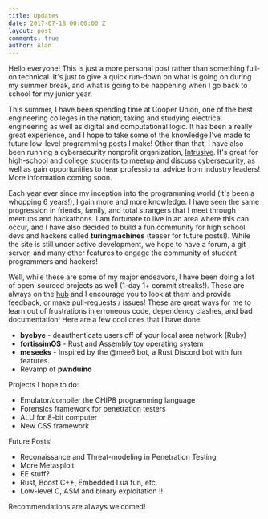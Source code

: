```yaml
---
title: Updates
date: 2017-07-18 00:00:00 Z
layout: post
comments: true
author: Alan
---
```


Hello everyone! This is just a more personal post rather than something full-on
technical. It's just to give a quick run-down on what is going on during my summer
break, and what is going to be happening when I go back to school for my junior year.

This summer, I have been spending time at Cooper Union, one of the best engineering
colleges in the nation, taking and studying electrical engineering as well as digital
and computational logic. It has been a really great experience, and I hope to take some
of the knowledge I've made to future low-level programming posts I make! Other than that, I have also been running a cybersecurity nonprofit organization, [Intrusive](https://intrusive.tech). It's great for high-school and college students to meetup and discuss cybersecurity, as well as gain opportunities to hear professional advice from industry leaders! More information coming soon.

Each year ever since my inception into the programming world (it's been a whopping 6 years!), I gain more and more knowledge. I have seen the same progression in friends, family, and total strangers that I meet through meetups and hackathons. I am fortunate to live in an area where this can occur, and I have also decided to build a fun community for high school devs and hackers called __turingmachines__ (teaser for future posts!). While the site is still under active development, we hope to have a forum, a git server, and many other features to engage the community of student programmers and hackers!

Well, while these are some of my major endeavors, I have been doing a lot of open-sourced projects as well (1-day 1+ commit streaks!). These are always on the [hub](https://github.com/ex0dus-0x) and I encourage you to look at them and provide feedback, or make pull-requests / issues! These are great ways for me to learn out of frustrations in erroneous code, dependency clashes, and bad documentation! Here are a few cool ones that I have done.

* __byebye__ - deauthenticate users off of your local area network (Ruby)
* __fortissimOS__ - Rust and Assembly toy operating system
* __meseeks__ - Inspired by the @mee6 bot, a Rust Discord bot with fun features.
* Revamp of __pwnduino__

Projects I hope to do:

* Emulator/compiler the CHIP8 programming language
* Forensics framework for penetration testers
* ALU for 8-bit computer
* New CSS framework

Future Posts!

* Reconaissance and Threat-modeling in Penetration Testing
* More Metasploit
* EE stuff?
* Rust, Boost C++, Embedded Lua fun, etc.
* Low-level C, ASM and binary exploitation !!

Recommendations are always welcomed!